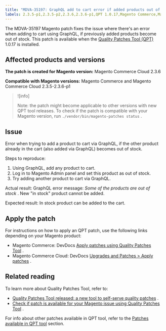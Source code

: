 ```yaml
---
title: "MDVA-35197: GraphQL add to cart error if added products out of stock"
labels: 2.3.5-p1,2.3.5-p2,2.3.6,2.3.6-p1,QPT 1.0.17,Magento Commerce,Magento Commerce Cloud,Quality Patches Tool,support tools
---
```


The MDVA-35197 Magento patch fixes the issue where there's an error when adding to cart using GraphQL, if previously added products become out of stock. This patch is available when the [Quality Patches Tool (QPT)](https://support.magento.com/hc/en-us/articles/360047139492) 1.0.17 is installed.

## Affected products and versions

 **The patch is created for Magento version:** Magento Commerce Cloud 2.3.6

 **Compatible with Magento versions:** Magento Commerce and Magento Commerce Cloud 2.3.5-2.3.6-p1

>![info]
>
>Note: the patch might become applicable to other versions with new QPT tool releases. To check if the patch is compatible with your Magento version, run `./vendor/bin/magento-patches status` .

## Issue

Error when trying to add a product to cart via GraphQL, if the other product already in the cart (also added via GraphQL) becomes out of stock.

 <span class="wysiwyg-underline">Steps to reproduce:</span> 

1. Using GraphQL, add any product to cart.
1. Log in to Magento Admin panel and set this product as out of stock.
1. Try adding another product to cart via GraphQL.

 <span class="wysiwyg-underline">Actual result:</span> GraphQL error message: *Some of the products are out of stock* . New "in stock" product cannot be added.

 <span class="wysiwyg-underline">Expected result:</span> In stock product can be added to the cart.

## Apply the patch

For instructions on how to apply an QPT patch, use the following links depending on your Magento product:

* Magento Commerce: DevDocs [Apply patches using Quality Patches Tool](https://devdocs.magento.com/guides/v2.4/comp-mgr/patching/mqp.html) .
* Magento Commerce Cloud: DevDocs [Upgrades and Patches > Apply patches](https://devdocs.magento.com/cloud/project/project-patch.html) .

## Related reading

To learn more about Quality Patches Tool, refer to:

* [Quality Patches Tool released: a new tool to self-serve quality patches](https://support.magento.com/hc/en-us/articles/360047139492) .
* [Check if patch is available for your Magento issue using Quality Patches Tool](https://support.magento.com/hc/en-us/articles/360047125252) .

For info about other patches available in QPT tool, refer to the [Patches available in QPT tool](https://support.magento.com/hc/en-us/sections/360010506631-Patches-available-in-QPT-tool-) section.